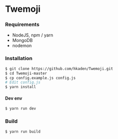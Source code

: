 # Twemoji

### Requirements

* NodeJS, npm / yarn
* MongoDB
* nodemon

### Installation

```sh
$ git clone https://github.com/hkaden/Twemoji.git
$ cd Twemoji-master
$ cp config.example.js config.js
# Edit config.js
$ yarn install
```

#### Dev env
```sh
$ yarn run dev
```

### Build
```sh
$ yarn run build
```


